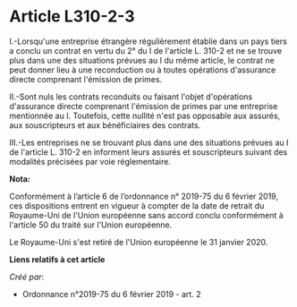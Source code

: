 # Article L310-2-3

I.-Lorsqu'une entreprise étrangère régulièrement établie dans un pays tiers a conclu un contrat en vertu du 2° du I de
l'article L. 310-2 et ne se trouve plus dans une des situations prévues au I du même article, le contrat ne peut donner lieu
à une reconduction ou à toutes opérations d'assurance directe comprenant l'émission de primes.

II.-Sont nuls les contrats reconduits ou faisant l'objet d'opérations d'assurance directe comprenant l'émission de primes par
une entreprise mentionnée au I. Toutefois, cette nullité n'est pas opposable aux assurés, aux souscripteurs et aux
bénéficiaires des contrats.

III.-Les entreprises ne se trouvant plus dans une des situations prévues au I de l'article L. 310-2 en informent leurs
assurés et souscripteurs suivant des modalités précisées par voie réglementaire.

**Nota:**

Conformément à l’article 6 de l’ordonnance n° 2019-75 du 6 février 2019, ces dispositions entrent en vigueur à compter de la
date de retrait du Royaume-Uni de l'Union européenne sans accord conclu conformément à l'article 50 du traité sur l'Union
européenne.

Le Royaume-Uni s'est retiré de l'Union européenne le 31 janvier 2020.

**Liens relatifs à cet article**

_Créé par_:

  - Ordonnance n°2019-75 du 6 février 2019 - art. 2
